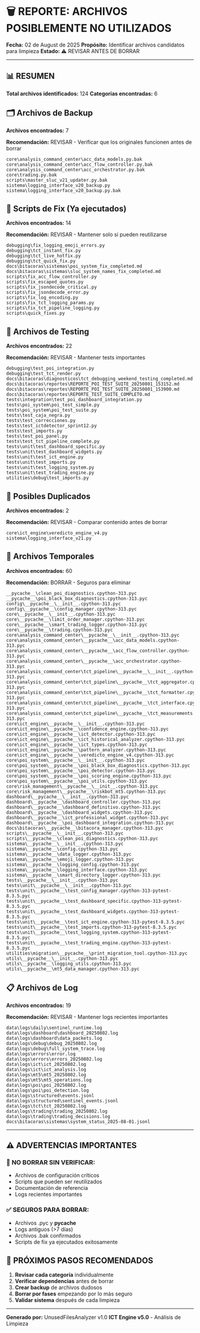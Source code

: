 # 🗑️ REPORTE: ARCHIVOS POSIBLEMENTE NO UTILIZADOS

**Fecha:** 02 de August de 2025
**Propósito:** Identificar archivos candidatos para limpieza
**Estado:** ⚠️ REVISAR ANTES DE BORRAR

---

## 📊 **RESUMEN**

**Total archivos identificados:** 124
**Categorías encontradas:** 6

## 🗂️ Archivos de Backup

**Archivos encontrados:** 7

**Recomendación:** REVISAR - Verificar que los originales funcionen antes de borrar

```
core\analysis_command_center\acc_data_models.py.bak
core\analysis_command_center\acc_flow_controller.py.bak
core\analysis_command_center\acc_orchestrator.py.bak
core\trading.py.bak
scripts\master_sluc_v21_updater.py.bak
sistema\logging_interface_v20_backup.py
sistema\logging_interface_v20_backup.py.bak
```

## 🔧 Scripts de Fix (Ya ejecutados)

**Archivos encontrados:** 14

**Recomendación:** REVISAR - Mantener solo si pueden reutilizarse

```
debugging\fix_logging_emoji_errors.py
debugging\tct_instant_fix.py
debugging\tct_live_hotfix.py
debugging\tct_quick_fix.py
docs\bitacoras\sistemas\poi_system_fix_completed.md
docs\bitacoras\sistemas\sluc_system_names_fix_completed.md
scripts\fix_acc_flow_controller.py
scripts\fix_escaped_quotes.py
scripts\fix_jsondecode_critical.py
scripts\fix_jsondecode_error.py
scripts\fix_log_encoding.py
scripts\fix_tct_logging_params.py
scripts\fix_tct_pipeline_logging.py
scripts\quick_fixes.py
```

## 🧪 Archivos de Testing

**Archivos encontrados:** 22

**Recomendación:** REVISAR - Mantener tests importantes

```
debugging\test_poi_integration.py
debugging\test_tct_render.py
docs\bitacoras\diagnosticos\tct_debugging_weekend_testing_completed.md
docs\bitacoras\reportes\REPORTE_POI_TEST_SUITE_20250801_153152.md
docs\bitacoras\reportes\REPORTE_POI_TEST_SUITE_20250801_153900.md
docs\bitacoras\reportes\REPORTE_TEST_SUITE_COMPLETO.md
tests\integration\test_poi_dashboard_integration.py
tests\poi_system\poi_test_simple.py
tests\poi_system\poi_test_suite.py
tests\test_caja_negra.py
tests\test_correcciones.py
tests\test_ictdetector_sprint12.py
tests\test_imports.py
tests\test_poi_panel.py
tests\test_tct_pipeline_complete.py
tests\unit\test_dashboard_specific.py
tests\unit\test_dashboard_widgets.py
tests\unit\test_ict_engine.py
tests\unit\test_imports.py
tests\unit\test_logging_system.py
tests\unit\test_trading_engine.py
utilities\debug\test_imports.py
```

## 🔄 Posibles Duplicados

**Archivos encontrados:** 2

**Recomendación:** REVISAR - Comparar contenido antes de borrar

```
core\ict_engine\veredicto_engine_v4.py
sistema\logging_interface_v21.py
```

## 📁 Archivos Temporales

**Archivos encontrados:** 60

**Recomendación:** BORRAR - Seguros para eliminar

```
__pycache__\clean_poi_diagnostics.cpython-313.pyc
__pycache__\poi_black_box_diagnostics.cpython-313.pyc
config\__pycache__\__init__.cpython-313.pyc
config\__pycache__\config_manager.cpython-313.pyc
core\__pycache__\__init__.cpython-313.pyc
core\__pycache__\limit_order_manager.cpython-313.pyc
core\__pycache__\smart_trading_logger.cpython-313.pyc
core\__pycache__\trading.cpython-313.pyc
core\analysis_command_center\__pycache__\__init__.cpython-313.pyc
core\analysis_command_center\__pycache__\acc_data_models.cpython-313.pyc
core\analysis_command_center\__pycache__\acc_flow_controller.cpython-313.pyc
core\analysis_command_center\__pycache__\acc_orchestrator.cpython-313.pyc
core\analysis_command_center\tct_pipeline\__pycache__\__init__.cpython-313.pyc
core\analysis_command_center\tct_pipeline\__pycache__\tct_aggregator.cpython-313.pyc
core\analysis_command_center\tct_pipeline\__pycache__\tct_formatter.cpython-313.pyc
core\analysis_command_center\tct_pipeline\__pycache__\tct_interface.cpython-313.pyc
core\analysis_command_center\tct_pipeline\__pycache__\tct_measurements.cpython-313.pyc
core\ict_engine\__pycache__\__init__.cpython-313.pyc
core\ict_engine\__pycache__\confidence_engine.cpython-313.pyc
core\ict_engine\__pycache__\ict_detector.cpython-313.pyc
core\ict_engine\__pycache__\ict_historical_analyzer.cpython-313.pyc
core\ict_engine\__pycache__\ict_types.cpython-313.pyc
core\ict_engine\__pycache__\pattern_analyzer.cpython-313.pyc
core\ict_engine\__pycache__\veredicto_engine_v4.cpython-313.pyc
core\poi_system\__pycache__\__init__.cpython-313.pyc
core\poi_system\__pycache__\poi_black_box_diagnostics.cpython-313.pyc
core\poi_system\__pycache__\poi_detector.cpython-313.pyc
core\poi_system\__pycache__\poi_scoring_engine.cpython-313.pyc
core\poi_system\__pycache__\poi_utils.cpython-313.pyc
core\risk_management\__pycache__\__init__.cpython-313.pyc
core\risk_management\__pycache__\riskbot_mt5.cpython-313.pyc
dashboard\__pycache__\__init__.cpython-313.pyc
dashboard\__pycache__\dashboard_controller.cpython-313.pyc
dashboard\__pycache__\dashboard_definitivo.cpython-313.pyc
dashboard\__pycache__\dashboard_widgets.cpython-313.pyc
dashboard\__pycache__\ict_professional_widget.cpython-313.pyc
dashboard\__pycache__\poi_dashboard_integration.cpython-313.pyc
docs\bitacoras\__pycache__\bitacora_manager.cpython-313.pyc
scripts\__pycache__\__init__.cpython-313.pyc
scripts\__pycache__\clean_poi_diagnostics.cpython-313.pyc
sistema\__pycache__\__init__.cpython-313.pyc
sistema\__pycache__\config.cpython-313.pyc
sistema\__pycache__\data_logger.cpython-313.pyc
sistema\__pycache__\emoji_logger.cpython-313.pyc
sistema\__pycache__\logging_config.cpython-313.pyc
sistema\__pycache__\logging_interface.cpython-313.pyc
sistema\__pycache__\smart_directory_logger.cpython-313.pyc
tests\__pycache__\__init__.cpython-313.pyc
tests\unit\__pycache__\__init__.cpython-313.pyc
tests\unit\__pycache__\test_config_manager.cpython-313-pytest-8.3.5.pyc
tests\unit\__pycache__\test_dashboard_specific.cpython-313-pytest-8.3.5.pyc
tests\unit\__pycache__\test_dashboard_widgets.cpython-313-pytest-8.3.5.pyc
tests\unit\__pycache__\test_ict_engine.cpython-313-pytest-8.3.5.pyc
tests\unit\__pycache__\test_imports.cpython-313-pytest-8.3.5.pyc
tests\unit\__pycache__\test_logging_system.cpython-313-pytest-8.3.5.pyc
tests\unit\__pycache__\test_trading_engine.cpython-313-pytest-8.3.5.pyc
utilities\migration\__pycache__\print_migration_tool.cpython-313.pyc
utils\__pycache__\__init__.cpython-313.pyc
utils\__pycache__\logging_utils.cpython-313.pyc
utils\__pycache__\mt5_data_manager.cpython-313.pyc
```

## 📋 Archivos de Log

**Archivos encontrados:** 19

**Recomendación:** REVISAR - Mantener logs recientes importantes

```
data\logs\daily\sentinel_runtime.log
data\logs\dashboard\dashboard_20250802.log
data\logs\dashboard\data_packets.log
data\logs\debug\debug_20250802.log
data\logs\debug\full_system_trace.log
data\logs\errors\error.log
data\logs\errors\errors_20250802.log
data\logs\ict\ict_20250802.log
data\logs\ict\ict_analysis.log
data\logs\mt5\mt5_20250802.log
data\logs\mt5\mt5_operations.log
data\logs\poi\poi_20250802.log
data\logs\poi\poi_detection.log
data\logs\structured\events.jsonl
data\logs\structured\sentinel_events.jsonl
data\logs\tct\tct_20250802.log
data\logs\trading\trading_20250802.log
data\logs\trading\trading_decisions.log
docs\bitacoras\sistemas\system_status_2025-08-01.jsonl
```

---

## ⚠️ **ADVERTENCIAS IMPORTANTES**

### 🚫 **NO BORRAR SIN VERIFICAR:**
- Archivos de configuración críticos
- Scripts que pueden ser reutilizados
- Documentación de referencia
- Logs recientes importantes

### ✅ **SEGUROS PARA BORRAR:**
- Archivos .pyc y __pycache__
- Logs antiguos (>7 días)
- Archivos .bak confirmados
- Scripts de fix ya ejecutados exitosamente

## 🎯 **PRÓXIMOS PASOS RECOMENDADOS**

1. **Revisar cada categoría** individualmente
2. **Verificar dependencias** antes de borrar
3. **Crear backup** de archivos dudosos
4. **Borrar por fases** empezando por lo más seguro
5. **Validar sistema** después de cada limpieza

---

**Generado por:** UnusedFilesAnalyzer v1.0
**ICT Engine v5.0** - Análisis de Limpieza